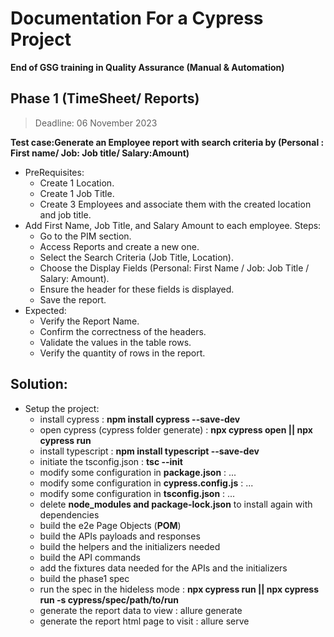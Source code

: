 # Documentation For a Cypress Project
**End of GSG training in Quality Assurance (Manual & Automation)**
## Phase 1 (TimeSheet/ Reports)
> Deadline: 06 November 2023

**Test case:Generate an Employee report with search criteria by (Personal : First name/ Job: Job title/ Salary:Amount)**

* PreRequisites:
    - Create 1 Location.
    - Create 1 Job Title.
    - Create 3 Employees and associate them with the created location and job title.
* Add First Name, Job Title, and Salary Amount to each employee. Steps:
    - Go to the PIM section.
    - Access Reports and create a new one.
    - Select the Search Criteria (Job Title, Location).
    - Choose the Display Fields (Personal: First Name / Job: Job Title / Salary: Amount).
    - Ensure the header for these fields is displayed.
    - Save the report.
* Expected:
    - Verify the Report Name.
    - Confirm the correctness of the headers.
    - Validate the values in the table rows.
    - Verify the quantity of rows in the report.

## Solution:

* Setup the project:
    - install cypress : **npm install cypress --save-dev**
    - open cypress (cypress folder generate) : **npx cypress open || npx cypress run**
    - install typescript : **npm install typescript --save-dev**
    - initiate the tsconfig.json : **tsc --init**
    - modify some configuration in **package.json** : ...
    - modify some configuration in **cypress.config.js** : ...
    - modify some configuration in **tsconfig.json** : ...
    - delete **node_modules and package-lock.json** to install again with dependencies
    - build the e2e Page Objects (**POM**)
    - build the APIs payloads and responses
    - build the helpers and the initializers needed
    - build the API commands
    - add the fixtures data needed for the APIs and the initializers
    - build the phase1 spec
    - run the spec in the hideless mode : **npx cypress run || npx cypress run -s cypress/spec/path/to/run**
    - generate the report data to view : allure generate
    - generate the report html page to visit : allure serve